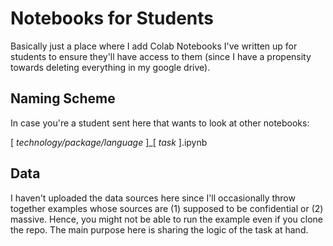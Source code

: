# Notebooks for Students

Basically just a place where I add Colab Notebooks I've written up for students to ensure they'll have access to them (since I have a propensity towards deleting everything in my google drive).

## Naming Scheme

In case you're a student sent here that wants to look at other notebooks:

 [ _technology/package/language_ ]_[ _task_ ].ipynb

## Data

I haven't uploaded the data sources here since I'll occasionally throw together examples whose sources are (1) supposed to be confidential or (2) massive. Hence, you might not be able to run the example even if you clone the repo. The main purpose here is sharing the logic of the task at hand.
